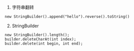 1. 字符串翻转
```$java
new StringBuilder().append("hello").reverse().toString()
```
2. StringBuilder
```$java
new StringBuilder().length();
builder.deleteCharAt(int index);
builder.delete(int begin, int end);
```